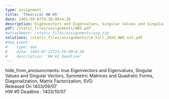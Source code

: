 ```yaml
---
type: assignment
title: 'Theorical HW #5'
date: 1403-09-07T4:30:00+4:30
description: Eigenvectors and Eigenvalues, Singular Values and Singular Vectors, Symmetric Matrices and Quadratic Forms, Diagonalization, Matrix Factorization, SVD
pdf: /static_files/assignments/HW5.pdf
#attachment: /static_files/assignments/asg.zip
solutions: /static_files/assignments/LA_Fall_2024_HW5-sol.pdf
#due_event: 
#    type: due
#    date: 1403-07-22T23:59:00+4:30
#    description: 'HW #1 deadline'
---
```

hide_from_announcments: true
Eigenvectors and Eigenvalues, Singular Values and Singular Vectors, Symmetric Matrices and Quadratic Forms, Diagonalization, Matrix Factorization, SVD<br>
Released On 1403/09/07<br>
HW #5 Deadline : 1403/10/07
